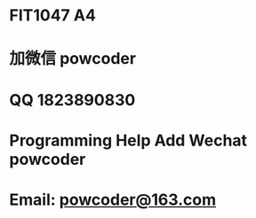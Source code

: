 # FIT1047 A4
# 加微信 powcoder

# QQ 1823890830

# Programming Help Add Wechat powcoder

# Email: powcoder@163.com

